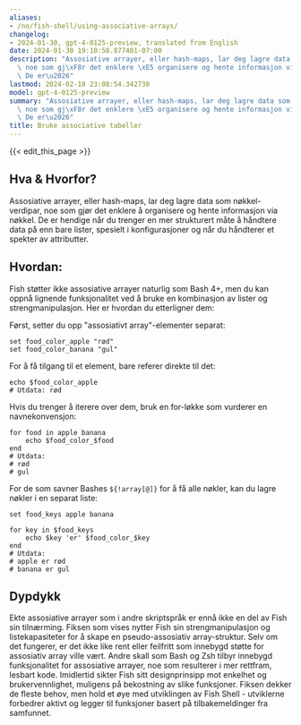 ```yaml
---
aliases:
- /no/fish-shell/using-associative-arrays/
changelog:
- 2024-01-30, gpt-4-0125-preview, translated from English
date: 2024-01-30 19:10:58.877401-07:00
description: "Assosiative arrayer, eller hash-maps, lar deg lagre data som n\xF8kkel-verdipar,\
  \ noe som gj\xF8r det enklere \xE5 organisere og hente informasjon via n\xF8kkel.\
  \ De er\u2026"
lastmod: 2024-02-18 23:08:54.342738
model: gpt-4-0125-preview
summary: "Assosiative arrayer, eller hash-maps, lar deg lagre data som n\xF8kkel-verdipar,\
  \ noe som gj\xF8r det enklere \xE5 organisere og hente informasjon via n\xF8kkel.\
  \ De er\u2026"
title: Bruke associative tabeller
---
```


{{< edit_this_page >}}

## Hva & Hvorfor?

Assosiative arrayer, eller hash-maps, lar deg lagre data som nøkkel-verdipar, noe som gjør det enklere å organisere og hente informasjon via nøkkel. De er hendige når du trenger en mer strukturert måte å håndtere data på enn bare lister, spesielt i konfigurasjoner og når du håndterer et spekter av attributter.

## Hvordan:

Fish støtter ikke assosiative arrayer naturlig som Bash 4+, men du kan oppnå lignende funksjonalitet ved å bruke en kombinasjon av lister og strengmanipulasjon. Her er hvordan du etterligner dem:

Først, setter du opp "assosiativt array"-elementer separat:

```Fish Shell
set food_color_apple "rød"
set food_color_banana "gul"
```

For å få tilgang til et element, bare referer direkte til det:

```Fish Shell
echo $food_color_apple
# Utdata: rød
```

Hvis du trenger å iterere over dem, bruk en for-løkke som vurderer en navnekonvensjon:

```Fish Shell
for food in apple banana
    echo $food_color_$food
end
# Utdata:
# rød
# gul
```

For de som savner Bashes `${!array[@]}` for å få alle nøkler, kan du lagre nøkler i en separat liste:

```Fish Shell
set food_keys apple banana

for key in $food_keys
    echo $key 'er' $food_color_$key
end
# Utdata:
# apple er rød
# banana er gul
```

## Dypdykk

Ekte assosiative arrayer som i andre skriptspråk er ennå ikke en del av Fish sin tilnærming. Fiksen som vises nytter Fish sin strengmanipulasjon og listekapasiteter for å skape en pseudo-assosiativ array-struktur. Selv om det fungerer, er det ikke like rent eller feilfritt som innebygd støtte for assosiativ array ville vært. Andre skall som Bash og Zsh tilbyr innebygd funksjonalitet for assosiative arrayer, noe som resulterer i mer rettfram, lesbart kode. Imidlertid sikter Fish sitt designprinsipp mot enkelhet og brukervennlighet, muligens på bekostning av slike funksjoner. Fiksen dekker de fleste behov, men hold et øye med utviklingen av Fish Shell - utviklerne forbedrer aktivt og legger til funksjoner basert på tilbakemeldinger fra samfunnet.
